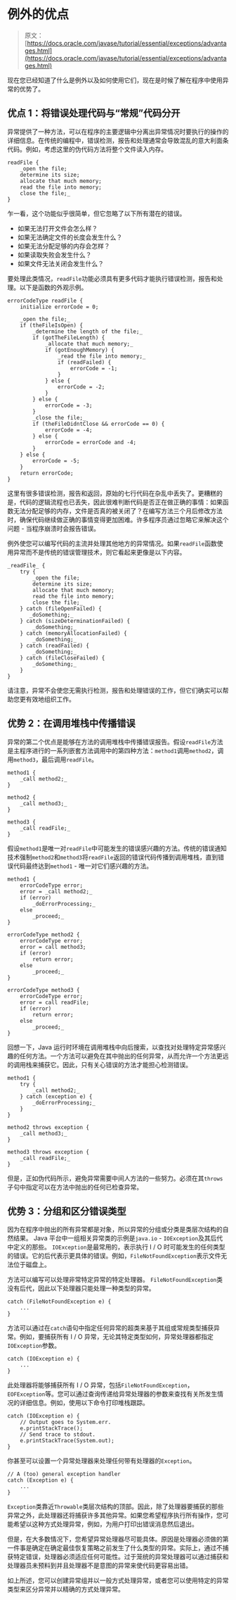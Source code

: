# 例外的优点

> 原文： [https://docs.oracle.com/javase/tutorial/essential/exceptions/advantages.html](https://docs.oracle.com/javase/tutorial/essential/exceptions/advantages.html)

现在您已经知道了什么是例外以及如何使用它们，现在是时候了解在程序中使用异常的优势了。

## 优点 1：将错误处理代码与“常规”代码分开

异常提供了一种方法，可以在程序的主要逻辑中分离出异常情况时要执行的操作的详细信息。在传统的编程中，错误检测，报告和处理通常会导致混乱的意大利面条代码。例如，考虑这里的伪代码方法将整个文件读入内存。

```
readFile {
    _open the file;
    determine its size;
    allocate that much memory;
    read the file into memory;
    close the file;_
}

```

乍一看，这个功能似乎很简单，但它忽略了以下所有潜在的错误。

*   如果无法打开文件会怎么样？
*   如果无法确定文件的长度会发生什么？
*   如果无法分配足够的内存会怎样？
*   如果读取失败会发生什么？
*   如果文件无法关闭会发生什么？

要处理此类情况，`readFile`功能必须具有更多代码才能执行错误检测，报告和处理。以下是函数的外观示例。

```
errorCodeType readFile {
    initialize errorCode = 0;

    _open the file;_
    if (theFileIsOpen) {
        _determine the length of the file;_
        if (gotTheFileLength) {
            _allocate that much memory;_
            if (gotEnoughMemory) {
                _read the file into memory;_
                if (readFailed) {
                    errorCode = -1;
                }
            } else {
                errorCode = -2;
            }
        } else {
            errorCode = -3;
        }
        _close the file;_
        if (theFileDidntClose && errorCode == 0) {
            errorCode = -4;
        } else {
            errorCode = errorCode and -4;
        }
    } else {
        errorCode = -5;
    }
    return errorCode;
}

```

这里有很多错误检测，报告和返回，原始的七行代码在杂乱中丢失了。更糟糕的是，代码的逻辑流程也已丢失，因此很难判断代码是否正在做正确的事情：如果函数无法分配足够的内存，文件是否真的被关闭了？在编写方法三个月后修改方法时，确保代码继续做正确的事情变得更加困难。许多程序员通过忽略它来解决这个问题 - 当程序崩溃时会报告错误。

例外使您可以编写代码的主流并处理其他地方的异常情况。如果`readFile`函数使用异常而不是传统的错误管理技术，则它看起来更像是以下内容。

```
_readFile_ {
    try {
        _open the file;
        determine its size;
        allocate that much memory;
        read the file into memory;
        close the file;_
    } catch (fileOpenFailed) {
       _doSomething;_
    } catch (sizeDeterminationFailed) {
        _doSomething;_
    } catch (memoryAllocationFailed) {
        _doSomething;_
    } catch (readFailed) {
        _doSomething;_
    } catch (fileCloseFailed) {
        _doSomething;_
    }
}

```

请注意，异常不会使您无需执行检测，报告和处理错误的工作，但它们确实可以帮助您更有效地组织工作。

## 优势 2：在调用堆栈中传播错误

异常的第二个优点是能够在方法的调用堆栈中传播错误报告。假设`readFile`方法是主程序进行的一系列嵌套方法调用中的第四种方法：`method1`调用`method2`，调用`method3`，最后调用`readFile`。

```
method1 {
    _call method2;_
}

method2 {
    _call method3;_
}

method3 {
    _call readFile;_
}

```

假设`method1`是唯一对`readFile`中可能发生的错误感兴趣的方法。传统的错误通知技术强制`method2`和`method3`将`readFile`返回的错误代码传播到调用堆栈，直到错误代码最终达到`method1` - 唯一对它们感兴趣的方法。

```
method1 {
    errorCodeType error;
    error = _call method2;_
    if (error)
        _doErrorProcessing;_
    else
        _proceed;_
}

errorCodeType method2 {
    errorCodeType error;
    error = call method3;
    if (error)
        return error;
    else
        _proceed;_
}

errorCodeType method3 {
    errorCodeType error;
    error = call readFile;
    if (error)
        return error;
    else
        _proceed;_
}

```

回想一下，Java 运行时环境在调用堆栈中向后搜索，以查找对处理特定异常感兴趣的任何方法。一个方法可以避免在其中抛出的任何异常，从而允许一个方法更远的调用栈来捕获它。因此，只有关心错误的方法才能担心检测错误。

```
method1 {
    try {
        _call method2;_
    } catch (exception e) {
        _doErrorProcessing;_
    }
}

method2 throws exception {
    _call method3;_
}

method3 throws exception {
    _call readFile;_
}

```

但是，正如伪代码所示，避免异常需要中间人方法的一些努力。必须在其`throws`子句中指定可以在方法中抛出的任何已检查异常。

## 优势 3：分组和区分错误类型

因为在程序中抛出的所有异常都是对象，所以异常的分组或分类是类层次结构的自然结果。 Java 平台中一组相关异常类的示例是`java.io` - `IOException`及其后代中定义的那些。 `IOException`是最常用的，表示执行 I / O 时可能发生的任何类型的错误。它的后代表示更具体的错误。例如，`FileNotFoundException`表示文件无法位于磁盘上。

方法可以编写可以处理非常特定异常的特定处理器。 `FileNotFoundException`类没有后代，因此以下处理器只能处理一种类型的异常。

```
catch (FileNotFoundException e) {
    ...
}

```

方法可以通过在`catch`语句中指定任何异常的超类来基于其组或常规类型捕获异常。例如，要捕获所有 I / O 异常，无论其特定类型如何，异常处理器都指定`IOException`参数。

```
catch (IOException e) {
    ...
}

```

此处理器将能够捕获所有 I / O 异常，包括`FileNotFoundException`，`EOFException`等。您可以通过查询传递给异常处理器的参数来查找有关所发生情况的详细信息。例如，使用以下命令打印堆栈跟踪。

```
catch (IOException e) {
    // Output goes to System.err.
    e.printStackTrace();
    // Send trace to stdout.
    e.printStackTrace(System.out);
}

```

你甚至可以设置一个异常处理器来处理任何带有处理器的`Exception`。

```
// A (too) general exception handler
catch (Exception e) {
    ...
}

```

`Exception`类靠近`Throwable`类层次结构的顶部。因此，除了处理器要捕获的那些异常之外，此处理器还将捕获许多其他异常。如果您希望程序执行所有操作，您可能希望以这种方式处理异常，例如，为用户打印出错误消息然后退出。

但是，在大多数情况下，您希望异常处理器尽可能具体。原因是处理器必须做的第一件事是确定在确定最佳恢复策略之前发生了什么类型的异常。实际上，通过不捕获特定错误，处理器必须适应任何可能性。过于笼统的异常处理器可以通过捕获和处理器员未预料到并且处理器不是意图的异常来使代码更容易出错。

如上所述，您可以创建异常组并以一般方式处理异常，或者您可以使用特定的异常类型来区分异常并以精确的方式处理异常。